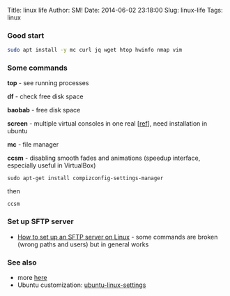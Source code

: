 Title: linux life
Author: SM!
Date: 2014-06-02 23:18:00
Slug: linux-life
Tags: linux


### Good start
```bash
sudo apt install -y mc curl jq wget htop hwinfo nmap vim
```


### Some commands

**top** - see running processes

**df** - check free disk space

**baobab** - free disk space 

**screen** - multiple virtual consoles in one real [[ref](http://sergevideo.blogspot.com/2014/05/multiple-windows-in-one-linux-terminal.html)], need installation in ubuntu

**mc** - file manager

**ccsm** - disabling smooth fades and animations (speedup interface, especially useful in VirtualBox)

```
sudo apt-get install compizconfig-settings-manager
```
then 
```
ccsm
```

### Set up SFTP server
* [How to set up an SFTP server on Linux](https://www.techrepublic.com/article/how-to-set-up-an-sftp-server-on-linux/) - some commands are broken (wrong paths and users) but in general works


### See also
* more [here](/useful-console-commands.html)
* Ubuntu customization: [ubuntu-linux-settings](ubuntu-linux-settings.html)

